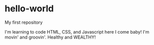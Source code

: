 # hello-world
My first repository 

I'm learning to code HTML, CSS, and Javascript here I come baby!
I'm movin' and groovin'.
Healthy and WEALTHY!
